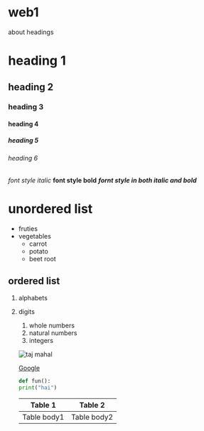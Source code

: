 # web1
about headings
# heading 1
## heading 2
### heading 3
#### heading 4
##### heading 5
###### heading 6

*font style italic*
**font style bold**
***fornt style in both italic and bold***

# unordered list
* fruties
* vegetables
    * carrot 
    * potato
    * beet root
 ## ordered list
 1.  alphabets
 2. digits
       1. whole numbers 
       2. natural numbers
       3. integers
    
    ![taj mahal](https://encrypted-tbn0.gstatic.com/images?q=tbn:ANd9GcTNxt0mdOe4GJ6MvieCozj1HJya3QkmLr-EKA&usqp=CAU)
    
    [Google](https://www.google.com/)
    
    ~~~python
    def fun():
    print("hai")
    ~~~
    
    Table 1 | Table 2
    --------|--------
    Table body1 | Table body2
    
    
 
